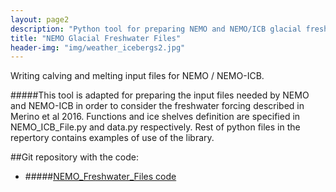 ```yaml
---
layout: page2
description: "Python tool for preparing NEMO and NEMO/ICB glacial freshwater input files"
title: "NEMO Glacial Freshwater Files"
header-img: "img/weather_icebergs2.jpg"
---
```

  


  <script type="{{site.baseurl}}/text/javascript">
    $(function(){
      SyntaxHighlighter.all();
    });
    $(window).load(function(){
      $('.flexslider').flexslider({
        animation: "slide",
        slideshow: false,
        slideshowSpeed: 12000,
        pausePlay: true,
        start: function(slider){
          $('body').removeClass('loading');
        }
      });
    });
  </script>

<!-- 
<div class="container">
	<div class="row">
        <div class="col-lg-8 col-lg-offset-2 col-md-10 col-md-offset-1">
 -->

Writing calving and melting input files for NEMO / NEMO-ICB.

#####This tool is adapted for preparing the input files needed by NEMO and NEMO-ICB in order to consider the freshwater forcing described in Merino et al 2016. Functions and ice shelves definition are specified in NEMO_ICB_File.py and data.py respectively. Rest of python files in the repertory contains examples of use of the library.


##Git repository with the code:

- #####[NEMO_Freshwater_Files code](https://github.com/neichin/NEMO_Glacial_Freshwater_Files)
 

</div>            

